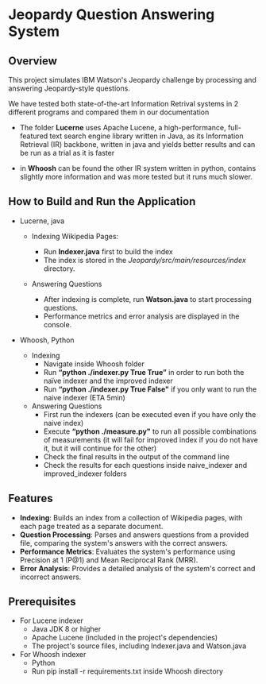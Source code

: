 # Jeopardy Question Answering System

## Overview
This project simulates IBM Watson's Jeopardy challenge by processing and answering Jeopardy-style questions. 

We have tested both state-of-the-art Information Retrival systems in 2 different programs and compared them in our documentation
- The folder **Lucerne** uses Apache Lucene, a high-performance, full-featured text search engine library written in Java, as its Information Retrieval (IR) backbone, written in java and yields better results and can be run as a trial as it is faster

- in **Whoosh** can be found the other IR system written in python, contains slightly more information and was more tested but it runs much slower.



## How to Build and Run the Application
- Lucerne, java
	- Indexing Wikipedia Pages:
		- Run **Indexer.java** first to build the index
		- The index is stored in the _Jeopardy/src/main/resources/index_ directory.

	- Answering Questions
		- After indexing is complete, run **Watson.java** to start processing questions.
		- Performance metrics and error analysis are displayed in the console.

- Whoosh, Python
	- Indexing
		- Navigate inside Whoosh folder
		- Run **“python ./indexer.py True True”** in order to run both the naïve indexer and the improved indexer
		- Run **“python ./indexer.py True False"** if you only want to run the naive indexer (ETA 5min)
	- Answering Questions
		- First run the indexers (can be executed even if you have only the naive index)
		- Execute **“python ./measure.py"** to run all possible combinations of measurements (it will fail for improved index if you do not have it, but it will continue for the other)
		- Check the final results in the output of the command line
		- Check the results for each questions inside naive_indexer and improved_indexer folders



## Features
- **Indexing**: Builds an index from a collection of Wikipedia pages, with each page treated as a separate document.
- **Question Processing**: Parses and answers questions from a provided file, comparing the system's answers with the correct answers.
- **Performance Metrics**: Evaluates the system's performance using Precision at 1 (P@1) and Mean Reciprocal Rank (MRR).
- **Error Analysis**: Provides a detailed analysis of the system's correct and incorrect answers.


## Prerequisites
- For Lucene indexer
	- Java JDK 8 or higher
	- Apache Lucene (included in the project's dependencies)
	- The project's source files, including Indexer.java and Watson.java
- For Whoosh indexer
	- Python
	- Run pip install -r requirements.txt inside Whoosh directory
